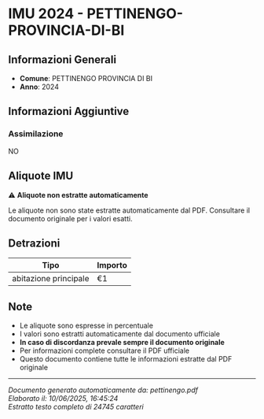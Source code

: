 # IMU 2024 - PETTINENGO-PROVINCIA-DI-BI

## Informazioni Generali

- **Comune**: PETTINENGO PROVINCIA DI BI
- **Anno**: 2024

## Informazioni Aggiuntive

### Assimilazione
NO


## Aliquote IMU

⚠️ **Aliquote non estratte automaticamente**

Le aliquote non sono state estratte automaticamente dal PDF. 
Consultare il documento originale per i valori esatti.

## Detrazioni

| Tipo | Importo |
|------|---------|
| abitazione principale | €1 |

## Note

- Le aliquote sono espresse in percentuale
- I valori sono estratti automaticamente dal documento ufficiale
- **In caso di discordanza prevale sempre il documento originale**
- Per informazioni complete consultare il PDF ufficiale
- Questo documento contiene tutte le informazioni estratte dal PDF originale

---
*Documento generato automaticamente da: pettinengo.pdf*  
*Elaborato il: 10/06/2025, 16:45:24*  
*Estratto testo completo di 24745 caratteri*
